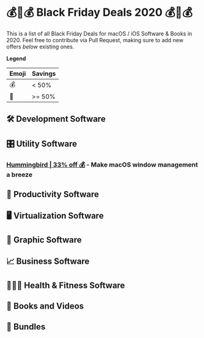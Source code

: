 # 💰💸💰 Black Friday Deals 2020 💰💸💰
This is a list of all Black Friday Deals for macOS / iOS Software & Books in 2020. Feel free to contribute via Pull Request, making sure to add new offers *below* existing ones.

**Legend**

| Emoji | Savings |
|-----|---|
| 💰 | < 50% |
| 💸 | >= 50% |


## 🛠 Development Software

## 🎛 Utility Software

### [Hummingbird | 33% off 💰](https://hbird.app) - Make macOS window management a breeze

## 📌 Productivity Software

## 🖥 Virtualization Software

## 🎨 Graphic Software

## 📈 Business Software

## 🏃🏻‍♀️ Health & Fitness Software

## 📖 Books and Videos

## 🎁 Bundles


